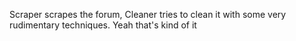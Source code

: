 Scraper scrapes the forum, Cleaner tries to clean it with some very rudimentary techniques. Yeah that's kind of it
